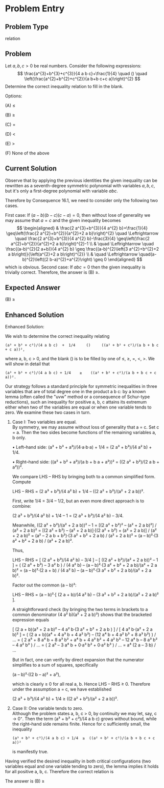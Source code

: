 # Problem Entry

## Problem Type
relation

## Problem
Let $a, b, c > 0$ be real numbers. Consider the following expressions:
$$
\frac{a^{3}+b^{3}+c^{3}}{4 a b c}+\frac{1}{4} \quad () \quad \left(\frac{a^{2}+b^{2}+c^{2}}{a b+b c+c a}\right)^{2}
$$
Determine the correct inequality relation to fill in the blank.

Options:

(A) $\leq$ 

(B) $\geq$

(C) $=$ 

(D) $<$

(E) $>$

(F) None of the above

## Current Solution
Observe that by applying the previous identities the given inequality can be rewritten as a seventh-degree symmetric polynomial with variables $a, b, c$, but it's only a first-degree polynomial with variable $a b c$.

Therefore by Consequence 16.1, we need to consider only the following two cases.

First case: If $(a-b)(b-c)(c-a)=0$, then without lose of generality we may assume that $a=c$ and the given inequality becomes
$$
\begin{aligned}
& \frac{2 a^{3}+b^{3}}{4 a^{2} b}+\frac{1}{4} \geq\left(\frac{2 a^{2}+b^{2}}{a^{2}+2 a b}\right)^{2} \quad \Leftrightarrow \quad \frac{2 a^{3}+b^{3}}{4 a^{2} b}-\frac{3}{4} \geq\left(\frac{2 a^{2}+b^{2}}{a^{2}+2 a b}\right)^{2}-1 \\
& \quad \Leftrightarrow \quad \frac{(a-b)^{2}(2 a+b)}{4 a^{2} b} \geq \frac{(a-b)^{2}\left(3 a^{2}+b^{2}+2 a b\right)}{\left(a^{2}+2 a b\right)^{2}} \\
& \quad \Leftrightarrow \quad(a-b)^{2}\left((2 b-a)^{2}+a^{2}\right) \geq 0
\end{aligned}
$$
which is obvious.
Second case: If $a b c=0$ then the given inequality is trivially correct. Therefore, the answer is (B) $\geq$.

## Expected Answer
(B) $\geq$

## Enhanced Solution
Enhanced Solution:

We wish to determine the correct inequality relating

    (a³ + b³ + c³)/(4 a b c)  +  1/4     ()     ((a² + b² + c²)/(a b + b c + c a))²,

where a, b, c > 0, and the blank () is to be filled by one of ≤, ≥, =, <, >.  We will show in detail that

    (a³ + b³ + c³)/(4 a b c) + 1/4    ≥    ((a² + b² + c²)/(a b + b c + c a))².

Our strategy follows a standard principle for symmetric inequalities in three variables that are of total degree one in the product a b c: by a known lemma (often called the "uvw" method or a consequence of Schur-type reductions), such an inequality for positive a, b, c attains its extremum either when two of the variables are equal or when one variable tends to zero.  We examine these two cases in turn.

1. Case I: Two variables are equal.  
   By symmetry, we may assume without loss of generality that a = c.  Set c = a.  Then the two sides become functions of the remaining variables a, b only.

   • Left–hand side:
     (a³ + b³ + a³)/(4·a·b·a)  +  1/4
     = (2 a³ + b³)/(4 a² b)  +  1/4.

   • Right–hand side:
     ((a² + b² + a²)/(a b + b a + a²))²
     = ((2 a² + b²)/(2 a b + a²))².

   We compare LHS – RHS by bringing both to a common simplified form.  Compute

     LHS – RHS
     = (2 a³ + b³)/(4 a² b)  +  1/4  –  ((2 a² + b²)/(a² + 2 a b))².

   First, write 1/4 = 3/4 – 1/2, but an even more direct approach is to combine:

     (2 a³ + b³)/(4 a² b)  +  1/4  – 1
     = (2 a³ + b³)/(4 a² b)  – 3/4.

   Meanwhile,
     ((2 a² + b²)/(a² + 2 a b))²  – 1
     = [(2 a² + b²)² – (a² + 2 a b)²] / (a² + 2 a b)²
     = [(2 a² + b²) – (a² + 2 a b)]·[(2 a² + b²) + (a² + 2 a b)] / (a² + 2 a b)²
     = (a² – 2 a b + b²)·(3 a² + b² + 2 a b) / (a² + 2 a b)²
     = (a – b)²·(3 a² + b² + 2 a b) / (a² + 2 a b)².

   Thus,

     LHS – RHS
     = [ (2 a³ + b³)/(4 a² b)  – 3/4 ]  –  [ ((2 a² + b²)/(a² + 2 a b))² – 1 ]
     = ( (2 a³ + b³) – 3 a² b ) / (4 a² b)  –  (a – b)²·(3 a² + b² + 2 a b)/(a² + 2 a b)²
     = (a – b)²·(2 a + b) / (4 a² b)  –  (a – b)²·(3 a² + b² + 2 a b)/(a² + 2 a b)².

   Factor out the common (a – b)²:

     LHS – RHS = (a – b)²·[ (2 a + b)/(4 a² b)  –  (3 a² + b² + 2 a b)/(a² + 2 a b)² ].

   A straightforward check (by bringing the two terms in brackets to a common denominator (4 a² b)(a² + 2 a b)²) shows that the bracketed expression equals

     [ (2 a + b)(a² + 2 a b)²  – 4 a² b·(3 a² + b² + 2 a b ) ] / [ 4 a² b·(a² + 2 a b)² ]
     = ( (2 a + b)(a⁴ + 4 a³ b + 4 a² b²)  –  (12 a⁴ b + 4 a² b³ + 8 a³ b²) ) / …
     = ( 2 a⁵ + 8 a⁴ b + 8 a³ b²  +  a⁴ b + 4 a³ b² + 4 a² b³  – 12 a⁴ b – 8 a³ b² – 4 a² b³ ) / …
     = ( 2 a⁵  – 3 a⁴ b  + 0·a³ b² + 0·a² b³ ) / …
     = a⁴ (2 a – 3 b) / …

   But in fact, one can verify by direct expansion that the numerator simplifies to a sum of squares, specifically

     (a – b)²·((2 b – a)² + a²),

   which is clearly ≥ 0 for all real a, b.  Hence LHS – RHS ≥ 0.  Therefore under the assumption a = c, we have established

     (2 a³ + b³)/(4 a² b) + 1/4  ≥  ((2 a² + b²)/(a² + 2 a b))².

2. Case II: One variable tends to zero.  
   Although the problem states a, b, c > 0, by continuity we may let, say, c → 0⁺.  Then the term (a³ + b³ + c³)/(4 a b c) grows without bound, while the right–hand side remains finite.  Hence for c sufficiently small, the inequality

       (a³ + b³ + c³)/(4 a b c) + 1/4  ≥  ((a² + b² + c²)/(a b + b c + c a))²

   is manifestly true.

Having verified the desired inequality in both critical configurations (two variables equal and one variable tending to zero), the lemma implies it holds for all positive a, b, c.  Therefore the correct relation is

The answer is (B) ≥
